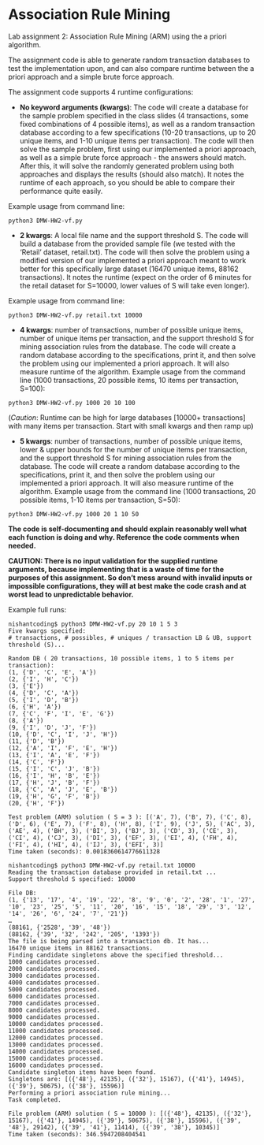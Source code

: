 # Association Rule Mining

Lab assignment 2: Association Rule Mining (ARM) using the a priori algorithm.

The assignment code is able to generate random transaction databases to test the implementation upon, and can also compare runtime between the a priori approach and a simple brute force approach.

The assignment code supports 4 runtime configurations:

* **No keyword arguments (kwargs)**: The code will create a database for the sample problem specified in the class slides (4 transactions, some fixed combinations of 4 possible items), as well as a random transaction database according to a few specifications (10-20 transactions, up to 20 unique items, and 1-10 unique items per transaction). The code will then solve the sample problem, first using our implemented a priori approach, as well as a simple brute force approach - the answers should match. After this, it will solve the randomly generated problem using both approaches and displays the results (should also match). It notes the runtime of each approach, so you should be able to compare their performance quite easily.

Example usage from command line:

```
python3 DMW-HW2-vf.py
```

* **2 kwargs**: A local file name and the support threshold S. The code will build a database from the provided sample file (we tested with the ‘Retail’ dataset, retail.txt). The code will then solve the problem using a modified version of our implemented a priori approach meant to work better for this specifically large dataset (16470 unique items, 88162 transactions). It notes the runtime (expect on the order of 6 minutes for the retail dataset for S=10000, lower values of S will take even longer).

Example usage from command line:

```
python3 DMW-HW2-vf.py retail.txt 10000
```

* **4 kwargs**: number of transactions, number of possible unique items, number of unique items per transaction, and the support threshold S for mining association rules from the database. The code will create a random database according to the specifications, print it, and then solve the problem using our implemented a priori approach. It will also measure runtime of the algorithm. Example usage from the command line (1000 transactions, 20 possible items, 10 items per transaction, S=100):

```
python3 DMW-HW2-vf.py 1000 20 10 100
```

(*Caution*: Runtime can be high for large databases [10000+ transactions] with many items per transaction. Start with small kwargs and then ramp up)


* **5 kwargs**: number of transactions, number of possible unique items, lower & upper bounds for the number of unique items per transaction, and the support threshold S for mining association rules from the database. The code will create a random database according to the specifications, print it, and then solve the problem using our implemented a priori approach. It will also measure runtime of the algorithm. Example usage from the command line (1000 transactions, 20 possible items, 1-10 items per transaction, S=50):

```
python3 DMW-HW2-vf.py 1000 20 1 10 50
```

**The code is self-documenting and should explain reasonably well what each function is doing and why. Reference the code comments when needed.**

**CAUTION: There is no input validation for the supplied runtime arguments, because implementing that is a waste of time for the purposes of this assignment. So don’t mess around with invalid inputs or impossible configurations, they will at best make the code crash and at worst lead to unpredictable behavior.**


Example full runs:

```
nishantcoding$ python3 DMW-HW2-vf.py 20 10 1 5 3
Five kwargs specified:
# transactions, # possibles, # uniques / transaction LB & UB, support threshold (S)...

Random DB ( 20 transactions, 10 possible items, 1 to 5 items per transaction):
(1, {'D', 'C', 'E', 'A'})
(2, {'I', 'H', 'C'})
(3, {'E'})
(4, {'D', 'C', 'A'})
(5, {'I', 'D', 'B'})
(6, {'H', 'A'})
(7, {'C', 'F', 'I', 'E', 'G'})
(8, {'A'})
(9, {'I', 'D', 'J', 'F'})
(10, {'D', 'C', 'I', 'J', 'H'})
(11, {'D', 'B'})
(12, {'A', 'I', 'F', 'E', 'H'})
(13, {'I', 'A', 'E', 'F'})
(14, {'C', 'F'})
(15, {'I', 'C', 'J', 'B'})
(16, {'I', 'H', 'B', 'E'})
(17, {'H', 'J', 'B', 'F'})
(18, {'C', 'A', 'J', 'E', 'B'})
(19, {'H', 'G', 'F', 'B'})
(20, {'H', 'F'})

Test problem (ARM) solution ( S = 3 ): [('A', 7), ('B', 7), ('C', 8), ('D', 6), ('E', 7), ('F', 8), ('H', 8), ('I', 9), ('J', 5), ('AC', 3), ('AE', 4), ('BH', 3), ('BI', 3), ('BJ', 3), ('CD', 3), ('CE', 3), ('CI', 4), ('CJ', 3), ('DI', 3), ('EF', 3), ('EI', 4), ('FH', 4), ('FI', 4), ('HI', 4), ('IJ', 3), ('EFI', 3)]
Time taken (seconds): 0.0018360614776611328
```

```
nishantcoding$ python3 DMW-HW2-vf.py retail.txt 10000
Reading the transaction database provided in retail.txt ...
Support threshold S specified: 10000

File DB:
(1, {'13', '17', '4', '19', '22', '8', '9', '0', '2', '28', '1', '27', '10', '23', '25', '5', '11', '20', '16', '15', '18', '29', '3', '12', '14', '26', '6', '24', '7', '21'})
…
(88161, {'2528', '39', '48'})
(88162, {'39', '32', '242', '205', '1393'})
The file is being parsed into a transaction db. It has...
16470 unique items in 88162 transactions.
Finding candidate singletons above the specified threshold...
1000 candidates processed.
2000 candidates processed.
3000 candidates processed.
4000 candidates processed.
5000 candidates processed.
6000 candidates processed.
7000 candidates processed.
8000 candidates processed.
9000 candidates processed.
10000 candidates processed.
11000 candidates processed.
12000 candidates processed.
13000 candidates processed.
14000 candidates processed.
15000 candidates processed.
16000 candidates processed.
Candidate singleton items have been found.
Singletons are: [({'48'}, 42135), ({'32'}, 15167), ({'41'}, 14945), ({'39'}, 50675), ({'38'}, 15596)]
Performing a priori association rule mining...
Task completed.

File problem (ARM) solution ( S = 10000 ): [({'48'}, 42135), ({'32'}, 15167), ({'41'}, 14945), ({'39'}, 50675), ({'38'}, 15596), ({'39', '48'}, 29142), ({'39', '41'}, 11414), ({'39', '38'}, 10345)]
Time taken (seconds): 346.5947208404541
```